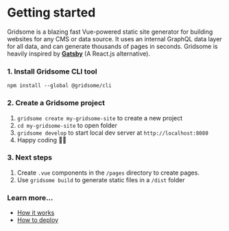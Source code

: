 # Getting started
Gridsome is a blazing fast Vue-powered static site generator for building websites for any CMS or data source. It uses an internal GraphQL data layer for all data, and can generate thousands of pages in seconds.   Gridsome is heavily inspired by **[Gatsby](https://gatsbyjs.org)** (A React.js alternative).


### 1. Install Gridsome CLI tool

`npm install --global @gridsome/cli`

### 2. Create a Gridsome project

1. `gridsome create my-gridsome-site` to create a new project </li>
2. `cd my-gridsome-site` to open folder
3. `gridsome develop` to start local dev server at `http://localhost:8080`
4. Happy coding 🎉🙌

### 3. Next steps

1. Create `.vue` components in the `/pages` directory to create pages.
2. Use `gridsome build` to generate static files in a `/dist` folder

### Learn more...

- [How it works](/docs/how-it-works)
- [How to deploy](/docs/deployment)
